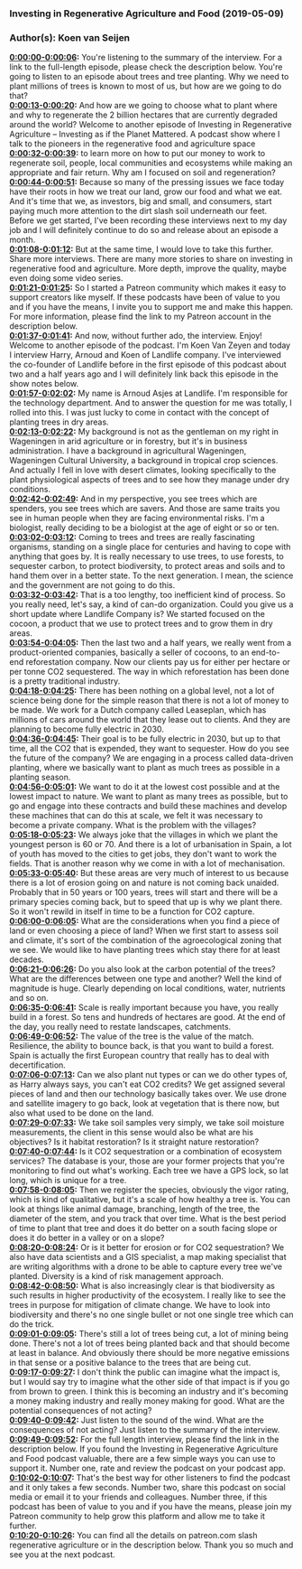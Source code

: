 ### Investing in Regenerative Agriculture and Food  (2019-05-09)  
### Author(s): Koen van Seijen  

**[0:00:00-0:00:06](https://investinginregenerativeagriculture.com/2019/04/30/harrie-lovenstein-arnout-asjes-koen-kramer/#t=0:00:00):**  You're listening to the summary of the interview. For a link to the full-length episode, please check the description below.  You're going to listen to an episode about trees and tree planting.  Why we need to plant millions of trees is known to most of us, but how are we going to do that?  
**[0:00:13-0:00:20](https://investinginregenerativeagriculture.com/2019/04/30/harrie-lovenstein-arnout-asjes-koen-kramer/#t=0:00:13):**  And how are we going to choose what to plant where and why to regenerate the 2 billion hectares that are currently degraded around the world?  Welcome to another episode of Investing in Regenerative Agriculture – Investing as if the Planet Mattered.  A podcast show where I talk to the pioneers in the regenerative food and agriculture space  
**[0:00:32-0:00:39](https://investinginregenerativeagriculture.com/2019/04/30/harrie-lovenstein-arnout-asjes-koen-kramer/#t=0:00:32):**  to learn more on how to put our money to work to regenerate soil, people, local communities and ecosystems  while making an appropriate and fair return.  Why am I focused on soil and regeneration?  
**[0:00:44-0:00:51](https://investinginregenerativeagriculture.com/2019/04/30/harrie-lovenstein-arnout-asjes-koen-kramer/#t=0:00:44):**  Because so many of the pressing issues we face today have their roots in how we treat our land, grow our food and what we eat.  And it's time that we, as investors, big and small, and consumers, start paying much more attention to the dirt slash soil underneath our feet.  Before we get started, I've been recording these interviews next to my day job and I will definitely continue to do so and release about an episode a month.  
**[0:01:08-0:01:12](https://investinginregenerativeagriculture.com/2019/04/30/harrie-lovenstein-arnout-asjes-koen-kramer/#t=0:01:08):**  But at the same time, I would love to take this further. Share more interviews.  There are many more stories to share on investing in regenerative food and agriculture.  More depth, improve the quality, maybe even doing some video series.  
**[0:01:21-0:01:25](https://investinginregenerativeagriculture.com/2019/04/30/harrie-lovenstein-arnout-asjes-koen-kramer/#t=0:01:21):**  So I started a Patreon community which makes it easy to support creators like myself.  If these podcasts have been of value to you and if you have the means, I invite you to support me and make this happen.  For more information, please find the link to my Patreon account in the description below.  
**[0:01:37-0:01:41](https://investinginregenerativeagriculture.com/2019/04/30/harrie-lovenstein-arnout-asjes-koen-kramer/#t=0:01:37):**  And now, without further ado, the interview. Enjoy!  Welcome to another episode of the podcast. I'm Koen Van Zeyen and today I interview Harry, Arnoud and Koen of Landlife company.  I've interviewed the co-founder of Landlife before in the first episode of this podcast about two and a half years ago and I will definitely link back this episode in the show notes below.  
**[0:01:57-0:02:02](https://investinginregenerativeagriculture.com/2019/04/30/harrie-lovenstein-arnout-asjes-koen-kramer/#t=0:01:57):**  My name is Arnoud Asjes at Landlife. I'm responsible for the technology department.  And to answer the question for me was totally, I rolled into this.  I was just lucky to come in contact with the concept of planting trees in dry areas.  
**[0:02:13-0:02:22](https://investinginregenerativeagriculture.com/2019/04/30/harrie-lovenstein-arnout-asjes-koen-kramer/#t=0:02:13):**  My background is not as the gentleman on my right in Wageningen in arid agriculture or in forestry, but it's in business administration.  I have a background in agricultural Wageningen, Wageningen Cultural University, a background in tropical crop sciences.  And actually I fell in love with desert climates, looking specifically to the plant physiological aspects of trees and to see how they manage under dry conditions.  
**[0:02:42-0:02:49](https://investinginregenerativeagriculture.com/2019/04/30/harrie-lovenstein-arnout-asjes-koen-kramer/#t=0:02:42):**  And in my perspective, you see trees which are spenders, you see trees which are savers.  And those are same traits you see in human people when they are facing environmental risks.  I'm a biologist, really deciding to be a biologist at the age of eight or so or ten.  
**[0:03:02-0:03:12](https://investinginregenerativeagriculture.com/2019/04/30/harrie-lovenstein-arnout-asjes-koen-kramer/#t=0:03:02):**  Coming to trees and trees are really fascinating organisms, standing on a single place for centuries and having to cope with anything that goes by.  It is really necessary to use trees, to use forests, to sequester carbon, to protect biodiversity, to protect areas and soils and to hand them over in a better state.  To the next generation. I mean, the science and the government are not going to do this.  
**[0:03:32-0:03:42](https://investinginregenerativeagriculture.com/2019/04/30/harrie-lovenstein-arnout-asjes-koen-kramer/#t=0:03:32):**  That is a too lengthy, too inefficient kind of process. So you really need, let's say, a kind of can-do organization.  Could you give us a short update where Landlife Company is?  We started focused on the cocoon, a product that we use to protect trees and to grow them in dry areas.  
**[0:03:54-0:04:05](https://investinginregenerativeagriculture.com/2019/04/30/harrie-lovenstein-arnout-asjes-koen-kramer/#t=0:03:54):**  Then the last two and a half years, we really went from a product-oriented companies, basically a seller of cocoons, to an end-to-end reforestation company.  Now our clients pay us for either per hectare or per tonne CO2 sequestered.  The way in which reforestation has been done is a pretty traditional industry.  
**[0:04:18-0:04:25](https://investinginregenerativeagriculture.com/2019/04/30/harrie-lovenstein-arnout-asjes-koen-kramer/#t=0:04:18):**  There has been nothing on a global level, not a lot of science being done for the simple reason that there is not a lot of money to be made.  We work for a Dutch company called Leaseplan, which has millions of cars around the world that they lease out to clients.  And they are planning to become fully electric in 2030.  
**[0:04:36-0:04:45](https://investinginregenerativeagriculture.com/2019/04/30/harrie-lovenstein-arnout-asjes-koen-kramer/#t=0:04:36):**  Their goal is to be fully electric in 2030, but up to that time, all the CO2 that is expended, they want to sequester.  How do you see the future of the company?  We are engaging in a process called data-driven planting, where we basically want to plant as much trees as possible in a planting season.  
**[0:04:56-0:05:01](https://investinginregenerativeagriculture.com/2019/04/30/harrie-lovenstein-arnout-asjes-koen-kramer/#t=0:04:56):**  We want to do it at the lowest cost possible and at the lowest impact to nature.  We want to plant as many trees as possible, but to go and engage into these contracts and build these machines and develop these machines that can do this at scale, we felt it was necessary to become a private company.  What is the problem with the villages?  
**[0:05:18-0:05:23](https://investinginregenerativeagriculture.com/2019/04/30/harrie-lovenstein-arnout-asjes-koen-kramer/#t=0:05:18):**  We always joke that the villages in which we plant the youngest person is 60 or 70.  And there is a lot of urbanisation in Spain, a lot of youth has moved to the cities to get jobs, they don't want to work the fields.  That is another reason why we come in with a lot of mechanisation.  
**[0:05:33-0:05:40](https://investinginregenerativeagriculture.com/2019/04/30/harrie-lovenstein-arnout-asjes-koen-kramer/#t=0:05:33):**  But these areas are very much of interest to us because there is a lot of erosion going on and nature is not coming back unaided.  Probably that in 50 years or 100 years, trees will start and there will be a primary species coming back, but to speed that up is why we plant there.  So it won't rewild in itself in time to be a function for CO2 capture.  
**[0:06:00-0:06:05](https://investinginregenerativeagriculture.com/2019/04/30/harrie-lovenstein-arnout-asjes-koen-kramer/#t=0:06:00):**  What are the considerations when you find a piece of land or even choosing a piece of land?  When we first start to assess soil and climate, it's sort of the combination of the agroecological zoning that we see.  We would like to have planting trees which stay there for at least decades.  
**[0:06:21-0:06:26](https://investinginregenerativeagriculture.com/2019/04/30/harrie-lovenstein-arnout-asjes-koen-kramer/#t=0:06:21):**  Do you also look at the carbon potential of the trees? What are the differences between one type and another?  Well the kind of magnitude is huge.  Clearly depending on local conditions, water, nutrients and so on.  
**[0:06:35-0:06:41](https://investinginregenerativeagriculture.com/2019/04/30/harrie-lovenstein-arnout-asjes-koen-kramer/#t=0:06:35):**  Scale is really important because you have, you really build in a forest.  So tens and hundreds of hectares are good.  At the end of the day, you really need to restate landscapes, catchments.  
**[0:06:49-0:06:52](https://investinginregenerativeagriculture.com/2019/04/30/harrie-lovenstein-arnout-asjes-koen-kramer/#t=0:06:49):**  The value of the tree is the value of the match.  Resilience, the ability to bounce back, is that you want to build a forest.  Spain is actually the first European country that really has to deal with decertification.  
**[0:07:06-0:07:13](https://investinginregenerativeagriculture.com/2019/04/30/harrie-lovenstein-arnout-asjes-koen-kramer/#t=0:07:06):**  Can we also plant nut types or can we do other types of, as Harry always says, you can't eat CO2 credits?  We get assigned several pieces of land and then our technology basically takes over.  We use drone and satellite imagery to go back, look at vegetation that is there now, but also what used to be done on the land.  
**[0:07:29-0:07:33](https://investinginregenerativeagriculture.com/2019/04/30/harrie-lovenstein-arnout-asjes-koen-kramer/#t=0:07:29):**  We take soil samples very simply, we take soil moisture measurements,  the client in this sense would also be what are his objectives?  Is it habitat restoration? Is it straight nature restoration?  
**[0:07:40-0:07:44](https://investinginregenerativeagriculture.com/2019/04/30/harrie-lovenstein-arnout-asjes-koen-kramer/#t=0:07:40):**  Is it CO2 sequestration or a combination of ecosystem services?  The database is your, those are your former projects that you're monitoring to find out what's working.  Each tree we have a GPS lock, so lat long, which is unique for a tree.  
**[0:07:58-0:08:05](https://investinginregenerativeagriculture.com/2019/04/30/harrie-lovenstein-arnout-asjes-koen-kramer/#t=0:07:58):**  Then we register the species, obviously the vigor rating, which is kind of qualitative, but it's a scale of how healthy a tree is.  You can look at things like animal damage, branching, length of the tree, the diameter of the stem, and you track that over time.  What is the best period of time to plant that tree and does it do better on a south facing slope or does it do better in a valley or on a slope?  
**[0:08:20-0:08:24](https://investinginregenerativeagriculture.com/2019/04/30/harrie-lovenstein-arnout-asjes-koen-kramer/#t=0:08:20):**  Or is it better for erosion or for CO2 sequestration?  We also have data scientists and a GIS specialist, a map making specialist that are writing algorithms with a drone to be able to capture every tree we've planted.  Diversity is a kind of risk management approach.  
**[0:08:42-0:08:50](https://investinginregenerativeagriculture.com/2019/04/30/harrie-lovenstein-arnout-asjes-koen-kramer/#t=0:08:42):**  What is also increasingly clear is that biodiversity as such results in higher productivity of the ecosystem.  I really like to see the trees in purpose for mitigation of climate change.  We have to look into biodiversity and there's no one single bullet or not one single tree which can do the trick.  
**[0:09:01-0:09:05](https://investinginregenerativeagriculture.com/2019/04/30/harrie-lovenstein-arnout-asjes-koen-kramer/#t=0:09:01):**  There's still a lot of trees being cut, a lot of mining being done.  There's not a lot of trees being planted back and that should become at least in balance.  And obviously there should be more negative emissions in that sense or a positive balance to the trees that are being cut.  
**[0:09:17-0:09:27](https://investinginregenerativeagriculture.com/2019/04/30/harrie-lovenstein-arnout-asjes-koen-kramer/#t=0:09:17):**  I don't think the public can imagine what the impact is, but I would say try to imagine what the other side of that impact is if you go from brown to green.  I think this is becoming an industry and it's becoming a money making industry and really money making for good.  What are the potential consequences of not acting?  
**[0:09:40-0:09:42](https://investinginregenerativeagriculture.com/2019/04/30/harrie-lovenstein-arnout-asjes-koen-kramer/#t=0:09:40):**  Just listen to the sound of the wind.  What are the consequences of not acting?  Just listen to the summary of the interview.  
**[0:09:49-0:09:52](https://investinginregenerativeagriculture.com/2019/04/30/harrie-lovenstein-arnout-asjes-koen-kramer/#t=0:09:49):**  For the full length interview, please find the link in the description below.  If you found the Investing in Regenerative Agriculture and Food podcast valuable, there are a few simple ways you can use to support it.  Number one, rate and review the podcast on your podcast app.  
**[0:10:02-0:10:07](https://investinginregenerativeagriculture.com/2019/04/30/harrie-lovenstein-arnout-asjes-koen-kramer/#t=0:10:02):**  That's the best way for other listeners to find the podcast and it only takes a few seconds.  Number two, share this podcast on social media or email it to your friends and colleagues.  Number three, if this podcast has been of value to you and if you have the means, please join my Patreon community to help grow this platform and allow me to take it further.  
**[0:10:20-0:10:26](https://investinginregenerativeagriculture.com/2019/04/30/harrie-lovenstein-arnout-asjes-koen-kramer/#t=0:10:20):**  You can find all the details on patreon.com slash regenerative agriculture or in the description below.  Thank you so much and see you at the next podcast.  